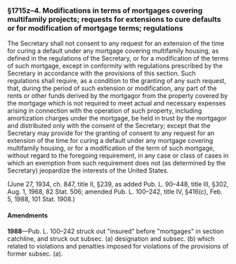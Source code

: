 ### §1715z–4. Modifications in terms of mortgages covering multifamily projects; requests for extensions to cure defaults or for modification of mortgage terms; regulations ###

The Secretary shall not consent to any request for an extension of the time for curing a default under any mortgage covering multifamily housing, as defined in the regulations of the Secretary, or for a modification of the terms of such mortgage, except in conformity with regulations prescribed by the Secretary in accordance with the provisions of this section. Such regulations shall require, as a condition to the granting of any such request, that, during the period of such extension or modification, any part of the rents or other funds derived by the mortgagor from the property covered by the mortgage which is not required to meet actual and necessary expenses arising in connection with the operation of such property, including amortization charges under the mortgage, be held in trust by the mortgagor and distributed only with the consent of the Secretary; except that the Secretary may provide for the granting of consent to any request for an extension of the time for curing a default under any mortgage covering multifamily housing, or for a modification of the term of such mortgage, without regard to the foregoing requirement, in any case or class of cases in which an exemption from such requirement does not (as determined by the Secretary) jeopardize the interests of the United States.

(June 27, 1934, ch. 847, title II, §239, as added Pub. L. 90–448, title III, §302, Aug. 1, 1968, 82 Stat. 506; amended Pub. L. 100–242, title IV, §416(c), Feb. 5, 1988, 101 Stat. 1908.)

#### Amendments ####

**1988**—Pub. L. 100–242 struck out "insured" before "mortgages" in section catchline, and struck out subsec. (a) designation and subsec. (b) which related to violations and penalties imposed for violations of the provisions of former subsec. (a).